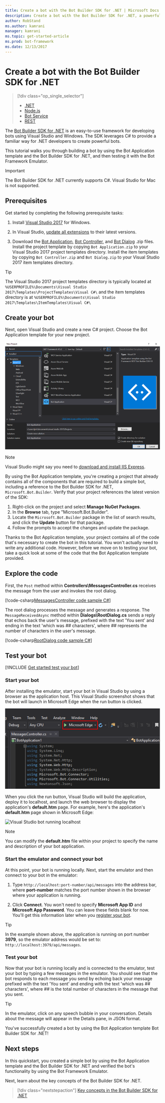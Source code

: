 ```yaml
---
title: Create a bot with the Bot Builder SDK for .NET | Microsoft Docs
description: Create a bot with the Bot Builder SDK for .NET, a powerful bot construction framework.
author: RobStand
ms.author: kamrani
manager: kamrani
ms.topic: get-started-article
ms.prod: bot-framework
ms.date: 12/13/2017
---
```

# Create a bot with the Bot Builder SDK for .NET
> [!div class="op_single_selector"]
> - [.NET](../dotnet/bot-builder-dotnet-quickstart.md)
> - [Node.js](../nodejs/bot-builder-nodejs-quickstart.md)
> - [Bot Service](../bot-service-quickstart.md)
> - [REST](../rest-api/bot-framework-rest-connector-quickstart.md)

The <a href="https://github.com/Microsoft/BotBuilder" target="_blank">Bot Builder SDK for .NET</a> is an easy-to-use framework for developing bots using Visual Studio and Windows. The SDK leverages C# to provide a familiar way for .NET developers to create powerful bots.


This tutorial walks you through building a bot by using
the Bot Application template and the Bot Builder SDK for .NET,
and then testing it with the Bot Framework Emulator.

> [!IMPORTANT]
> The Bot Builder SDK for .NET currently supports C#. Visual Studio for Mac is not supported.

## Prerequisites

Get started by completing the following prerequisite tasks:

1. Install <a href="https://www.visualstudio.com/downloads/" target="_blank">Visual Studio 2017</a> for Windows. 

2. In Visual Studio, <a href="/visualstudio/extensibility/how-to-update-a-visual-studio-extension" target="_blank">update all extensions</a> to their latest versions.

4. Download the [Bot Application](http://aka.ms/bf-bc-vstemplate), [Bot Controller](http://aka.ms/bf-bc-vscontrollertemplate), and [Bot Dialog](http://aka.ms/bf-bc-vsdialogtemplate) .zip files. Install the project template by copying `Bot Application.zip` to your Visual Studio 2017 project templates directory. Install the item templates by copying `Bot Controller.zip` and `Bot Dialog.zip` to your Visual Studio 2017 item templates directory.

> [!TIP]
> The Visual Studio 2017 project templates directory is typically located at `%USERPROFILE%\Documents\Visual Studio 2017\Templates\ProjectTemplates\Visual C#\` and the item templates directory is at `%USERPROFILE%\Documents\Visual Studio 2017\Templates\ItemTemplates\Visual C#\`

## Create your bot

Next, open Visual Studio and create a new C# project. Choose the Bot Application template for your new project.

![Visual Studio create project](../media/connector-getstarted-create-project.png)

> [!NOTE]
> Visual Studio might say you need to [download and install IIS Express](https://www.microsoft.com/en-us/download/details.aspx?id=48264). 


By using the Bot Application template, you're creating a project that already contains all of the
components that are required to build a simple bot, including a reference to
the Bot Builder SDK for .NET, `Microsoft.Bot.Builder`. Verify that your project
references the latest version of the SDK:

1. Right-click on the project and select **Manage NuGet Packages**.
2. In the **Browse** tab, type "Microsoft.Bot.Builder".
3. Locate the `Microsoft.Bot.Builder` package in the list of search results, and click the **Update** button for that package.
4. Follow the prompts to accept the changes and update the package.

Thanks to the Bot Application template,
your project contains all of the code that's necessary to create the bot in this tutorial. You won't actually need to write any additional code.
However, before we move on to testing your bot,
take a quick look at some of the code that the Bot Application template provided.

## Explore the code

First, the `Post` method within **Controllers\MessagesController.cs** receives the message from the user and invokes the root dialog.

[!code-csharp[MessagesController code sample C#](../includes/code/dotnet-getstarted.cs#MessagesController)]

The root dialog processes the message and generates a response. The `MessageReceivedAsync` method within **Dialogs\RootDialog.cs** sends a reply that echos back the user's message, prefixed with the text 'You sent' and ending in the text 'which was *##* characters', where *##* represents the number of characters in the user's message.

[!code-csharp[RootDialog code sample C#](../includes/code/dotnet-getstarted.cs#RootDialog)]

## Test your bot

[!INCLUDE [Get started test your bot](../includes/snippet-getstarted-test-bot.md)]

### Start your bot

After installing the emulator, start your bot in Visual Studio by using a browser as the application host.
This Visual Studio screenshot shows that the bot will launch in Microsoft Edge when the run button is clicked.

![Visual Studio run project](../media/connector-getstarted-start-bot-locally.png)

When you click the run button, Visual Studio will build the application, deploy it to localhost,
and launch the web browser to display the application's **default.htm** page.
For example, here's the application's **default.htm** page shown in Microsoft Edge:

![Visual Studio bot running localhost](../media/connector-getstarted-bot-running-localhost.png)

> [!NOTE]
> You can modify the **default.htm** file within your project
> to specify the name and description of your bot application.

### Start the emulator and connect your bot

At this point, your bot is running locally.
Next, start the emulator and then connect to your bot in the emulator:

1. Type `http://localhost:port-number/api/messages` into the address bar, where **port-number** matches the port number shown in the browser where your application is running.

2. Click **Connect**. You won't need to specify **Microsoft App ID** and **Microsoft App Password**. You can leave these fields blank for now. You'll get this information later when you [register your bot](~/bot-service-quickstart-registration.md).

> [!TIP]
> In the example shown above, the application is running on port number **3979**, so the emulator address would be set to: `http://localhost:3979/api/messages`.

### Test your bot

Now that your bot is running locally and is connected to the emulator, test your bot by typing a few messages in the emulator.
You should see that the bot responds to each message you send by echoing back your message prefixed with the text 'You sent'
and ending with the text 'which was *##* characters', where *##* is the total number of characters in the message that you sent.


> [!TIP]
> In the emulator, click on any speech bubble in your conversation. Details about the message will appear in the Details pane, in JSON format.

You've successfully created a bot by using the Bot Application template Bot Builder SDK for .NET!

## Next steps

In this quickstart, you created a simple bot by using the Bot Application template and the Bot Builder SDK for .NET and verified the bot's functionality by using the Bot Framework Emulator.

Next, learn about the key concepts of the Bot Builder SDK for .NET.

> [!div class="nextstepaction"]
> [Key concepts in the Bot Builder SDK for .NET](bot-builder-dotnet-concepts.md)
